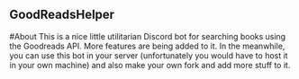 ## GoodReadsHelper

#About
This is a nice little utilitarian Discord bot for searching books using the Goodreads API. More features are being added to it. In the meanwhile, you can use this bot in your server (unfortunately you would have to host it in your own machine) and also make your own fork and add more stuff to it.

